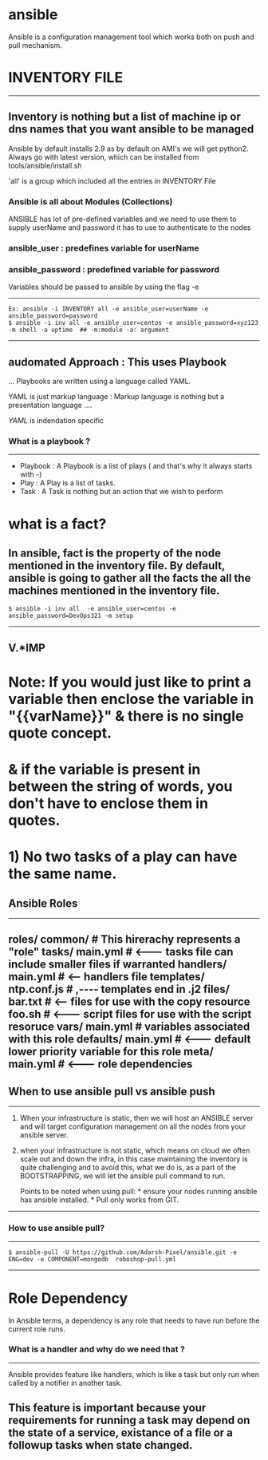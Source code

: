 # ansible

Ansible is a configuration management tool which works both on push and pull mechanism.

# INVENTORY FILE

----
 Inventory is nothing but a list of machine ip or dns names that you want ansible to be managed
 ----

Ansible by default installs 2.9 as by default on AMI's we will get python2.
Always go with latest version, which can be installed from tools/ansible/install.sh

'all' is a group which included all the entries in INVENTORY File

### Ansible is all about Modules (Collections)

ANSIBLE has lot of pre-defined variables and we need to use them to supply userName and password it has to use to authenticate to the nodes

### ansible_user        : predefines variable for userName
### ansible_password    : predefined variable for password

Variables should be passed to ansible by using the flag -e

----
    Ex: ansible -i INVENTORY all -e ansible_user=userName -e ansible_password=password 
    $ ansible -i inv all -e ansible_user=centos -e ansible_password=xyz123 -m shell -a uptime  ## -m:module -a: argument
----

## audomated Approach : This uses Playbook

...
Playbooks are written using a language called YAML.

YAML is just markup language : Markup language is nothing but a presentation language
....

*YAML* is indendation specific

### What is a playbook ?

---
* Playbook : A Playbook is a list of plays ( and that's why it always starts with -)
* Play     : A Play is a list of tasks.
* Task     : A Task is nothing but an action that we wish to perform

# what is a fact?
In ansible, fact is the property of the node mentioned in the inventory file. By default, ansible is going to gather all the facts the all the machines mentioned in the inventory file.
---
    $ ansible -i inv all  -e ansible_user=centos -e ansible_password=DevOps321 -m setup
---

## V.*IMP

# Note: If you would just like to print a variable then enclose the variable in "{{varName}}" & there is no single quote concept.
#        & if the variable is present in between the string of words, you don't have to enclose them in quotes.

#       1) No two tasks of a play can have the same name.



## Ansible Roles

---
roles/
    common/                     # This hirerachy represents a "role"
        tasks/
            main.yml            # <--- tasks file can include smaller files if warranted
        handlers/
            main.yml            # <-- handlers file
        templates/
            ntp.conf.js         # ,---- templates end in .j2
        files/
            bar.txt             # <-- files for use with the copy resource
            foo.sh              # <--- script files for use with the script resoruce
        vars/
            main.yml            # variables associated with this role
        defaults/
            main.yml            # <--- default lower priority variable for this role
        meta/
            main.yml            # <--- role dependencies
---

## When to use ansible pull vs ansible push

---
1) When your infrastructure is static, then we will host an ANSIBLE server and will target configuration management on all the nodes from your ansible server.

2) when your infrastructure is not static, which means on cloud we often scale out and down the infra, in this case maintaining the inventory is quite challenging and to avoid this, what we do is, as a part of the BOOTSTRAPPING, we will let the ansible pull command to run.

    Points to be noted when using pull: 
        * ensure your nodes running ansible has ansible installed.
        * Pull only works from GIT.

-----
### How to use ansible pull?

---
    $ ansible-pull -U https://github.com/Adarsh-Pixel/ansible.git -e ENG=dev -e COMPONENT=mongodb  roboshop-pull.yml
---

# Role Dependency

In Ansible terms, a dependency is any role that needs to have run before the current role runs.

### What is a handler and why do we need that ?

--- 
Ansible provides feature like handlers, which is like a task but only run when called by a notifier in another task.

This feature is important because your requirements for running a task may depend on the state of a service, existance of a file or a followup tasks when state changed.
---